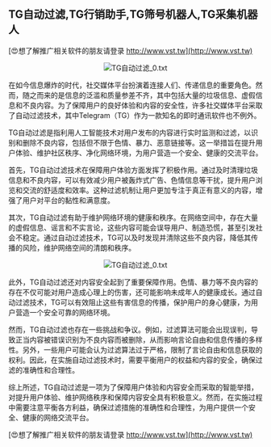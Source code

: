 ## **TG自动过滤,TG行销助手,TG筛号机器人,TG采集机器人**

[😍想了解推广相关软件的朋友请登录 http://www.vst.tw](http://www.vst.tw)

 <center><img src="https://vst.tw/MP4/tuiguang/png/1.png" alt="TG自动过滤_0.txt"></center>

在如今信息爆炸的时代，社交媒体平台扮演着连接人们、传递信息的重要角色。然而，随之而来的是信息的泛滥和质量参差不齐，其中包括大量的垃圾信息、虚假信息和不良内容。为了保障用户的良好体验和内容的安全性，许多社交媒体平台采取了自动过滤技术，其中Telegram（TG）作为一款知名的即时通讯软件也不例外。

TG自动过滤是指利用人工智能技术对用户发布的内容进行实时监测和过滤，以识别和删除不良内容，包括但不限于色情、暴力、恶意链接等。这一举措旨在提升用户体验、维护社区秩序、净化网络环境，为用户营造一个安全、健康的交流平台。

首先，TG自动过滤技术在保障用户体验方面发挥了积极作用。通过及时清理垃圾信息和不良内容，可以有效减少用户被轰炸式广告、色情信息等干扰，提升用户浏览和交流的舒适度和效率。这种过滤机制让用户更加专注于真正有意义的内容，增强了用户对平台的黏性和满意度。

其次，TG自动过滤有助于维护网络环境的健康和秩序。在网络空间中，存在大量的虚假信息、谣言和不实言论，这些内容可能会误导用户、制造恐慌，甚至引发社会不稳定。通过自动过滤技术，TG可以及时发现并清除这些不良内容，降低其传播的风险，维护网络空间的清朗和秩序。

 <center><img src="https://vst.tw/MP4/tuiguang/png/3.png" alt="TG自动过滤_0.txt"></center>

此外，TG自动过滤还对内容安全起到了重要保障作用。色情、暴力等不良内容的存在不仅可能对用户造成心理上的伤害，还可能影响未成年人的健康成长。通过自动过滤技术，TG可以有效阻止这些有害信息的传播，保护用户的身心健康，为用户营造一个安全可靠的网络环境。

然而，TG自动过滤也存在一些挑战和争议。例如，过滤算法可能会出现误判，导致正当内容被错误识别为不良内容而被删除，从而影响言论自由和信息传播的多样性。另外，一些用户可能会认为过滤算法过于严格，限制了言论自由和信息获取的权利。因此，在实施自动过滤技术时，需要平衡用户的权益和内容的安全，确保过滤的准确性和合理性。

综上所述，TG自动过滤是一项为了保障用户体验和内容安全而采取的智能举措，对提升用户体验、维护网络秩序和保障内容安全具有积极意义。然而，在实施过程中需要注意平衡各方利益，确保过滤措施的准确性和合理性，为用户提供一个安全、健康的网络交流平台。

[😍想了解推广相关软件的朋友请登录 http://www.vst.tw](http://www.vst.tw)




